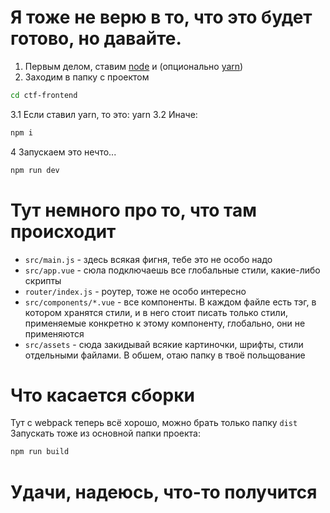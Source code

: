 # Я тоже не верю в то, что это будет готово, но давайте.
1. Первым делом, ставим [node](https://nodejs.org/en/download/) и (опционально [yarn](https://yarnpkg.com/latest.msi))
2. Заходим в папку с проектом
```bash
cd ctf-frontend
```
3.1 Если ставил yarn, то это:
    yarn
3.2 Иначе:
```bash
npm i
```
4 Запускаем это нечто...
```bash
npm run dev
```
# Тут немного про то, что там происходит
+ `src/main.js` - здесь всякая фигня, тебе это не особо надо
+ `src/app.vue` - сюла подключаешь все глобальные стили, какие-либо скрипты
+ `router/index.js` - роутер, тоже не особо интересно
+ `src/components/*.vue` - все компоненты. В каждом файле есть тэг, в котором хранятся стили, и в него стоит писать только стили, применяемые конкретно к этому компоненту, глобально, они не применяются
+ `src/assets` - сюда закидывай всякие картиночки, шрифты, стили отдельными файлами. В обшем, отаю папку в твоё польщование
# Что касается сборки
Тут с webpack теперь всё хорошо, можно брать только папку `dist`
Запускать тоже из основной папки проекта:
```bash
npm run build
```
# Удачи, надеюсь, что-то получится